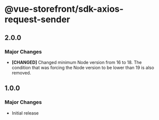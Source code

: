 # @vue-storefront/sdk-axios-request-sender

## 2.0.0

### Major Changes

- **[CHANGED]** Changed minimum Node version from 16 to 18. The condition that was forcing the Node version to be lower than 19 is also removed.

## 1.0.0

### Major Changes

- Initial release
